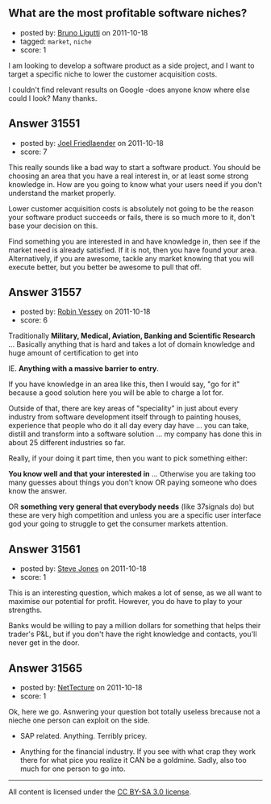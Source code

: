 ## What are the most profitable software niches?

- posted by: [Bruno Ligutti](https://stackexchange.com/users/-1/13891-bruno-ligutti) on 2011-10-18
- tagged: `market`, `niche`
- score: 1

I am looking to develop a software product as a side project, and I want to target a specific niche to lower the customer acquisition costs.

I couldn't find relevant results on Google -does anyone know where else could I look? Many thanks.


## Answer 31551

- posted by: [Joel Friedlaender](https://stackexchange.com/users/-1/5543-joel-friedlaender) on 2011-10-18
- score: 7

This really sounds like a bad way to start a software product. You should be choosing an area that you have a real interest in, or at least some strong knowledge in.  How are you going to know what your users need if you don't understand the market properly. 

Lower customer acquisition costs is absolutely not going to be the reason your software product succeeds or fails, there is so much more to it, don't base your decision on this.

Find something you are interested in and have knowledge in, then see if the market need is already satisfied. If it is not, then you have found your area. Alternatively, if you are awesome, tackle any market knowing that you will execute better, but you better be awesome to pull that off.


## Answer 31557

- posted by: [Robin Vessey](https://stackexchange.com/users/-1/984-robin-vessey) on 2011-10-18
- score: 6

Traditionally **Military, Medical, Aviation, Banking and Scientific Research** ... Basically anything that is hard and takes a lot of domain knowledge and huge amount of certification to get into 

IE. **Anything with a massive barrier to entry**.

If you have knowledge in an area like this, then I would say, "go for it" because a good solution here you will be able to charge a lot for.

Outside of that, there are key areas of "speciality" in just about every industry from software development itself through to painting houses, experience that people who do it all day every day have ... you can take, distill and transform into a software solution ... my company has done this in about 25 different industries so far.

Really, if your doing it part time, then you want to pick something either:

**You know well and that your interested in** ... Otherwise you are taking too many guesses about things you don't know OR paying someone who does know the answer.

OR **something very general that everybody needs** (like 37signals do) but these are very high competition and unless you are a specific user interface god your going to struggle to get the consumer markets attention. 


## Answer 31561

- posted by: [Steve Jones](https://stackexchange.com/users/-1/12985-steve-jones) on 2011-10-18
- score: 1

This is an interesting question, which makes a lot of sense, as we all want to maximise our potential for profit. However, you do have to play to your strengths.

Banks would be willing to pay a million dollars for something that helps their trader's P&L, but if you don't have the right knowledge and contacts, you'll never get in the door.


## Answer 31565

- posted by: [NetTecture](https://stackexchange.com/users/-1/3350-nettecture) on 2011-10-18
- score: 1

Ok, here we go. Asnwering your question bot totally useless brecause not a nieche one person can exploit on the side.

* SAP related. Anything. Terribly pricey.

* Anything for the financial industry. If you see with what crap they work there for what pice you realize it CAN be a goldmine. Sadly, also too much for one person to go into.




---

All content is licensed under the [CC BY-SA 3.0 license](https://creativecommons.org/licenses/by-sa/3.0/).

